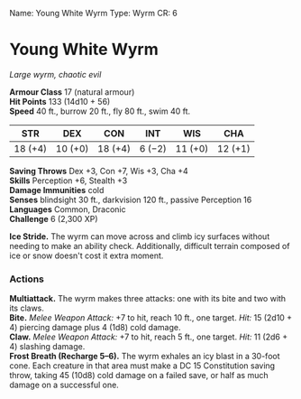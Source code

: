 Name: Young White Wyrm
Type: Wyrm
CR: 6

# Young White Wyrm 
_Large wyrm, chaotic evil_

**Armour Class** 17 (natural armour)    
**Hit Points** 133 (14d10 + 56)    
**Speed** 40 ft., burrow 20 ft., fly 80 ft., swim 40 ft. 

| STR     | DEX     | CON     | INT     | WIS     | CHA     |
|---------|---------|---------|---------|---------|---------|
| 18 (+4) | 10 (+0) | 18 (+4) | 6 (−2)  | 11 (+0) | 12 (+1) |

**Saving Throws** Dex +3, Con +7, Wis +3, Cha +4    
**Skills** Perception +6, Stealth +3    
**Damage Immunities** cold    
**Senses** blindsight 30 ft., darkvision 120 ft., passive Perception 16    
**Languages** Common, Draconic    
**Challenge** 6 (2,300 XP) 

**Ice Stride.** The wyrm can move across and climb icy surfaces without needing to make an ability check. Additionally, difficult terrain composed of ice or snow doesn't cost it extra moment. 

### Actions 
**Multiattack.** The wyrm makes three attacks: one with its bite and two with its claws.    
**Bite.** _Melee Weapon Attack:_ +7 to hit, reach 10 ft., one target. _Hit:_ 15 (2d10 + 4) piercing damage plus 4 (1d8) cold damage.    
**Claw.** _Melee Weapon Attack:_ +7 to hit, reach 5 ft., one target. _Hit:_ 11 (2d6 + 4) slashing damage.    
**Frost Breath (Recharge 5–6).** The wyrm exhales an icy blast in a 30-foot cone. Each creature in that area must make a DC 15 Constitution saving throw, taking 45 (10d8) cold damage on a failed save, or half as much damage on a successful one.